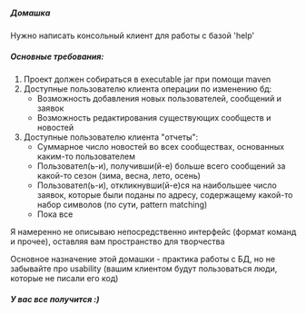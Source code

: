 <h5>Домашка</h5>
<p>Нужно написать консольный клиент для работы с базой 'help'<p>
<h5>Основные требования:</h5>
<ol>
    <li>Проект должен собираться в executable jar при помощи maven</li>
    <li>Доступные пользователю клиента операции по изменению бд:
        <ul>
            <li>Возможность добавления новых пользователей, сообщений и заявок</li>
            <li>Возможность редактирования существующих сообществ и новостей</li>
        </ul>
    </li>
    <li>Доступные пользователю клиента "отчеты":
            <ul>
                <li>Суммарное число новостей во всех сообществах, основанных каким-то пользователем</li>
                <li>Пользовател(ь-и), получивши(й-е) больше всего сообщений за какой-то сезон (зима, весна, лето, осень)</li>
                <li>Пользовател(ь-и), откликнувши(й-е)ся на наибольшее число заявок, которые были поданы по адресу, 
                содержащему какой-то набор символов (по сути, pattern matching)</li>
                <li>Пока все</li>
            </ul>
    </li>
</ol>
<p>Я намеренно не описываю непосредственно интерфейс (формат команд и прочее), оставляя вам пространство для творчества</p>
<p>Основное назначение этой домашки - практика работы с БД, но не забывайте про usability (вашим клиентом будут 
пользоваться люди, которые не писали его код)</p>
<h5>У вас все получится :)</h5>